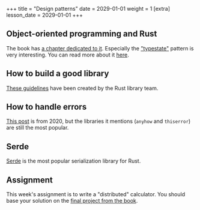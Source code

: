 +++
title = "Design patterns"
date = 2029-01-01
weight = 1
[extra]
lesson_date = 2029-01-01
+++

## Object-oriented programming and Rust

The book has [a chapter dedicated to it](https://doc.rust-lang.org/stable/book/ch17-01-what-is-oo.html).
Especially the ["typestate"](https://doc.rust-lang.org/stable/book/ch17-03-oo-design-patterns.html#encoding-states-and-behavior-as-types) pattern is very interesting.
You can read more about it [here](http://cliffle.com/blog/rust-typestate/).

## How to build a good library

[These guidelines](https://rust-lang.github.io/api-guidelines/about.html) have been created by the Rust library team.

## How to handle errors

[This post](https://nick.groenen.me/posts/rust-error-handling/) is from 2020, but the libraries it mentions (`anyhow` and `thiserror`) are still the most popular.

## Serde

[Serde](https://serde.rs/) is the most popular serialization library for Rust.

## Assignment

This week's assignment is to write a "distributed" calculator.
You should base your solution on the [final project from the book](https://doc.rust-lang.org/stable/book/ch20-00-final-project-a-web-server.html).
